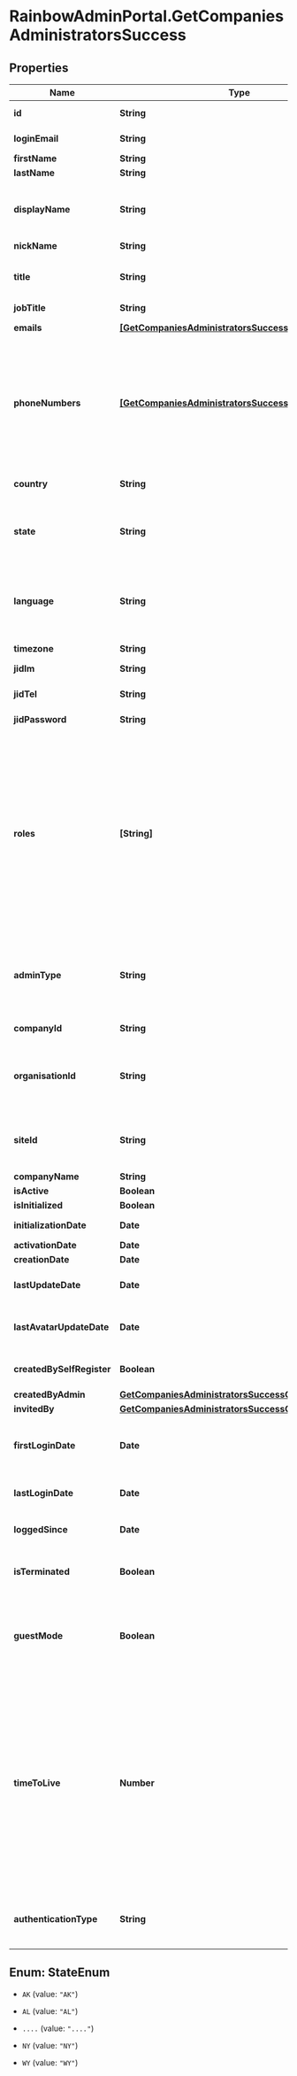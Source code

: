 # RainbowAdminPortal.GetCompaniesAdministratorsSuccess

## Properties

Name | Type | Description | Notes
------------ | ------------- | ------------- | -------------
**id** | **String** | User unique identifier | 
**loginEmail** | **String** | User email address (used for login) | 
**firstName** | **String** | User first name | 
**lastName** | **String** | User last name | 
**displayName** | **String** | User display name (firstName + lastName concatenated on server side) | 
**nickName** | **String** | User nickName | 
**title** | **String** | User title (honorifics title, like Mr, Mrs, Sir, Lord, Lady, Dr, Prof,...) | 
**jobTitle** | **String** | User job title | 
**emails** | [**[GetCompaniesAdministratorsSuccessEmails]**](GetCompaniesAdministratorsSuccessEmails.md) | Array of user emails addresses objects | 
**phoneNumbers** | [**[GetCompaniesAdministratorsSuccessPhoneNumbers]**](GetCompaniesAdministratorsSuccessPhoneNumbers.md) | Array of user phone numbers objects.    Phone number objects can:   * be created by user (information filled by user), * come from association with a system (pbx) device (association is done by admin).   | 
**country** | **String** | User country (ISO 3166-1 alpha3 format) | 
**state** | **String** | When country is &#39;USA&#39; or &#39;CAN&#39;, a state can be defined. Else it is not managed. | [optional] 
**language** | **String** | User language (ISO 639-1 code format, with possibility of regional variation. Ex: both &#39;en&#39; and &#39;en-US&#39; are supported) | 
**timezone** | **String** | User timezone name | 
**jidIm** | **String** | User Jabber IM identifier | 
**jidTel** | **String** | User Jabber TEL identifier | 
**jidPassword** | **String** | User Jabber IM and TEL password | 
**roles** | **[String]** | List of user roles (Array of String)    Note: &#x60;company_support&#x60; role is only used for support redirection. If a user writes a #support ticket and have the role &#x60;company_support&#x60;, the ticket will be sent to ALE&#39;s support (otherwise the ticket is sent to user&#39;s company&#39;s &#x60;supportEmail&#x60; address is set, ALE otherwise). | 
**adminType** | **String** | In case of user&#39;s is &#39;admin&#39;, define the subtype (organisation_admin, company_admin, site_admin (default undefined) | 
**companyId** | **String** | User company unique identifier | 
**organisationId** | **String** | In addition to User companyId, optional identifier to indicate the user belongs also to an organization | 
**siteId** | **String** | In addition to User companyId, optional identifier to indicate the user belongs also to a site | 
**companyName** | **String** | User company name | 
**isActive** | **Boolean** | Is user active | 
**isInitialized** | **Boolean** | Is user initialized | 
**initializationDate** | **Date** | User initialization date | 
**activationDate** | **Date** | User activation date | 
**creationDate** | **Date** | User creation date | 
**lastUpdateDate** | **Date** | Date of last user update (whatever the field updated) | 
**lastAvatarUpdateDate** | **Date** | Date of last user avatar create/update, null if no avatar | 
**createdBySelfRegister** | **Boolean** | true if user has been created using self register | 
**createdByAdmin** | [**GetCompaniesAdministratorsSuccessCreatedByAdmin**](GetCompaniesAdministratorsSuccessCreatedByAdmin.md) |  | 
**invitedBy** | [**GetCompaniesAdministratorsSuccessCreatedByAdmin**](GetCompaniesAdministratorsSuccessCreatedByAdmin.md) |  | 
**firstLoginDate** | **Date** | Date of first user login (only set the first time user logs in, null if user never logged in) | 
**lastLoginDate** | **Date** | Date of last user login (defined even if user is logged out) | 
**loggedSince** | **Date** | Date of last user login (null if user is logged out) | 
**isTerminated** | **Boolean** | Indicates if the Rainbow account of this user has been deleted | 
**guestMode** | **Boolean** | Indicated a user embedded in a chat or conference room, as guest, with limited rights until he finalizes his registration. | 
**timeToLive** | **Number** | Duration in second to wait before automatically starting a user deletion from the creation date.    Once the timeToLive has been reached, the user won&#39;t be usable to use APIs anymore (error 401523). His account may then be deleted from the database at any moment.    Value -1 means timeToLive is disable (i.e. user account will not expire). | 
**authenticationType** | **String** | User authentication type (if not set company default authentication will be used) | 



## Enum: StateEnum


* `AK` (value: `"AK"`)

* `AL` (value: `"AL"`)

* `....` (value: `"...."`)

* `NY` (value: `"NY"`)

* `WY` (value: `"WY"`)





